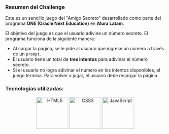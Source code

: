 
### Resumen del Challenge

Este es un sencillo juego del "Amigo Secreto" desarrollado como parte del programa **ONE (Oracle Next Education)** en **Alura Latam**.

El objetivo del juego es que el usuario adivine un número secreto. El programa funciona de la siguiente manera:

* Al cargar la página, se le pide al usuario que ingrese un número a través de un `prompt`.
* El usuario tiene un total de **tres intentos** para adivinar el número secreto.
* Si el usuario no logra adivinar el número en los intentos disponibles, el juego termina. Para volver a jugar, el usuario debe recargar la página.

### Tecnologías utilizadas:

<div align="center">
  <img src="https://cdn.jsdelivr.net/gh/devicons/devicon@latest/icons/html5/html5-original.svg" height="100" alt="HTML5" />
  <img src="https://cdn.jsdelivr.net/gh/devicons/devicon@latest/icons/css3/css3-original.svg" height="100" alt="CSS3" />
  <img src="https://cdn.jsdelivr.net/gh/devicons/devicon@latest/icons/javascript/javascript-original.svg" height="100" alt="JavaScript" />
</div>
